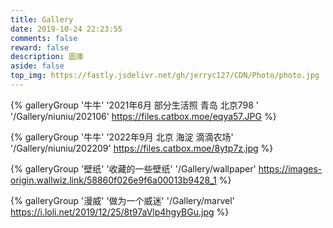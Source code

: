 ```yaml
---
title: Gallery
date: 2019-10-24 22:23:55
comments: false
reward: false
description: 圖庫
aside: false
top_img: https://fastly.jsdelivr.net/gh/jerryc127/CDN/Photo/photo.jpg
---
```


{% galleryGroup '牛牛' '2021年6月 部分生活照 青岛 北京798 ' '/Gallery/niuniu/202106' https://files.catbox.moe/eqya57.JPG %}

{% galleryGroup '牛牛' '2022年9月 北京 海淀 滴滴农场' '/Gallery/niuniu/202209' https://files.catbox.moe/8ytp7z.jpg %}

{% galleryGroup '壁纸' '收藏的一些壁纸' '/Gallery/wallpaper' https://images-origin.wallwiz.link/58860f026e9f6a00013b9428_1 %}

{% galleryGroup '漫威' '做为一个威迷' '/Gallery/marvel' https://i.loli.net/2019/12/25/8t97aVlp4hgyBGu.jpg %}
